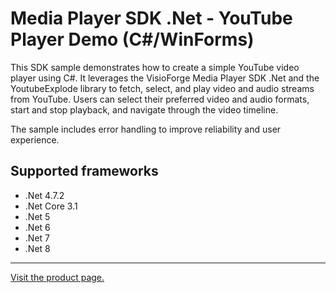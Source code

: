 ﻿# Media Player SDK .Net - YouTube Player Demo (C#/WinForms)

This SDK sample demonstrates how to create a simple YouTube video player using C#. It leverages the VisioForge Media Player SDK .Net and the YoutubeExplode library to fetch, select, and play video and audio streams from YouTube. Users can select their preferred video and audio formats, start and stop playback, and navigate through the video timeline.

The sample includes error handling to improve reliability and user experience.

## Supported frameworks

* .Net 4.7.2
* .Net Core 3.1
* .Net 5
* .Net 6
* .Net 7
* .Net 8

---

[Visit the product page.](https://www.visioforge.com/media-player-sdk-net)
